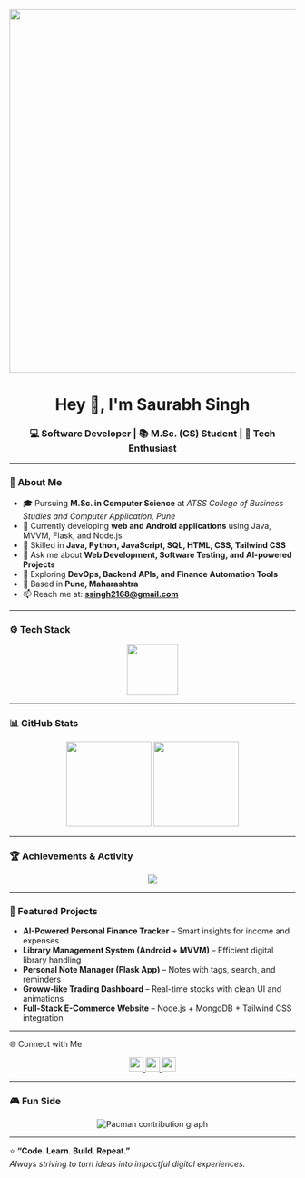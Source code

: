 <p align="center">
  <img width="2560" height="640" alt="SAURABH-SINGH16-readme-banner (2)" src="https://github.com/user-attachments/assets/90f3f124-5f3f-489d-8556-f55c4c74f6cb" />

</p>

<h1 align="center">Hey 👋, I'm Saurabh Singh</h1>
<h3 align="center">💻 Software Developer | 📚 M.Sc. (CS) Student | 🚀 Tech Enthusiast</h3>

---

### 🧠 About Me

- 🎓 Pursuing **M.Sc. in Computer Science** at *ATSS College of Business Studies and Computer Application, Pune*  
- 💼 Currently developing **web and Android applications** using Java, MVVM, Flask, and Node.js  
- 🧩 Skilled in **Java, Python, JavaScript, SQL, HTML, CSS, Tailwind CSS**  
- 💬 Ask me about **Web Development, Software Testing, and AI-powered Projects**  
- 🌱 Exploring **DevOps, Backend APIs, and Finance Automation Tools**  
- 📍 Based in **Pune, Maharashtra**  
- 📫 Reach me at: **ssingh2168@gmail.com**

---

### ⚙️ Tech Stack

<div align="center">
  <img src="https://skillicons.dev/icons?i=html,css,js,java,py,tailwind,react,nodejs,git,github,postman,vscode," height="90" />
</div>

---

### 📊 GitHub Stats

<div align="center">
  <img src="https://github-readme-stats.vercel.app/api?username=SAURABH-SINGH16&show_icons=true&theme=tokyonight&hide_border=true" height="150" />
  <img src="https://github-readme-streak-stats.herokuapp.com/?user=SAURABH-SINGH16&theme=tokyonight&hide_border=true" height="150" />
</div>

---

### 🏆 Achievements & Activity

<div align="center">
  <img src="https://github-profile-trophy.vercel.app/?username=SAURABH-SINGH16&theme=dracula&no-frame=true&margin-w=8&margin-h=8" />
</div>

---

### 🚀 Featured Projects

- **AI-Powered Personal Finance Tracker** – Smart insights for income and expenses  
- **Library Management System (Android + MVVM)** – Efficient digital library handling  
- **Personal Note Manager (Flask App)** – Notes with tags, search, and reminders  
- **Groww-like Trading Dashboard** – Real-time stocks with clean UI and animations  
- **Full-Stack E-Commerce Website** – Node.js + MongoDB + Tailwind CSS integration  

---

🌐 Connect with Me

<div align="center">
  <a href="https://www.linkedin.com/in/saurabh-web-developers-aab3b820a/" target="_blank">
    <img src="https://img.shields.io/static/v1?message=LinkedIn&logo=linkedin&label=&color=0077B5&style=for-the-badge" height="25" />
  </a>
  <a href="mailto:ssingh2168@gamil.com">
    <img src="https://img.shields.io/static/v1?message=Gmail&logo=gmail&label=&color=D14836&style=for-the-badge" height="25" />
  </a>
  <a href="https://github.com/SAURABH-SINGH16" target="_blank">
    <img src="https://img.shields.io/static/v1?message=GitHub&logo=github&label=&color=181717&style=for-the-badge" height="25" />
  </a>
</div>

---

### 🎮 Fun Side

<p align="center">
  <img src="https://raw.githubusercontent.com/maurodesouza/maurodesouza/output/pacman-contribution-graph.svg" alt="Pacman contribution graph" />
</p>

---

⭐ **“Code. Learn. Build. Repeat.”**  
_Always striving to turn ideas into impactful digital experiences._
